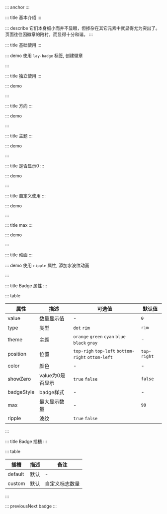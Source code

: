<!--
 * @Author: baobaobao
 * @Date: 2023-value-18 12:54:04
 * @LastEditTime: 2023-10-29 14:36:36
 * @LastEditors: baobaobao
-->
::: anchor
:::

::: title 基本介绍
:::

::: describe 它们本身细小而并不显眼，但掺杂在其它元素中就显得尤为突出了。页面往往因徽章的陪衬，而显得十分和谐。
:::

::: title 基础使用
:::

::: demo 使用 `lay-badge` 标签, 创建徽章

<template>
    <lay-space :size="40" > 
      <lay-badge  type="rim" :value="value">
        <lay-avatar></lay-avatar>
      </lay-badge>
      <lay-badge type="dot">
        <lay-avatar></lay-avatar>
      </lay-badge>
    </lay-space>
</template>

<script>
import { ref } from 'vue'

export default {
  setup() {
    const value = ref(20)
    return {
    }
  }
}
</script>

:::


::: title 独立使用
:::

::: demo
<template>
    <lay-space :size="40"> 
      <lay-badge  :value="value20" :badgeStyle="{backgroundColor: '#52c41a'}" />
      <lay-badge type="dot" />
      <lay-badge type="dot" >
       <lay-icon type="layui-icon-face-smile"></lay-icon>
      </lay-badge>
      </lay-space>
</template>

<script>
  import { ref } from 'vue'

export default {
  setup() {
    const value20 = ref(10)
    return {
      value20
    }
  }
}
</script>
:::



::: title 方向
:::

::: demo
<template>
    <lay-space :size="40"> 
     <lay-badge :value="valuePos"> 
      <lay-avatar></lay-avatar>
      </lay-badge>
      <lay-badge position="bottom-right" :value="valuePos"> 
      <lay-avatar></lay-avatar>
      </lay-badge>
        <lay-badge position="bottom-left" :value="valuePos"> 
      <lay-avatar></lay-avatar>
      </lay-badge>
        <lay-badge position="top-left" :value="valuePos"> 
      <lay-avatar></lay-avatar>
      </lay-badge>
      </lay-space>
</template>

<script>
import { ref } from 'vue'

export default {
  setup() {
    const valuePos = ref(10)
    return {
      valuePos
    }
  }
}
</script>
:::

::: title 主题
:::

::: demo
<template>
    <lay-space :size="20"> 
    <lay-badge type="dot" theme="orange"></lay-badge>
    <lay-badge type="dot" theme="green"></lay-badge>
    <lay-badge type="dot" theme="cyan"></lay-badge>
    <lay-badge type="dot" theme="blue"></lay-badge>
    <lay-badge type="dot" theme="black"></lay-badge>
    <lay-badge type="dot" theme="gray"></lay-badge>
    </lay-space>
    <br>
    <lay-space :size="40"  style="margin-top: 50px"> 
    <lay-badge theme="orange" :value="value30">
     <lay-avatar>橙</lay-avatar>
    </lay-badge>
    <lay-badge  theme="green" :value="value30">
     <lay-avatar>绿</lay-avatar>
    </lay-badge>
    <lay-badge theme="cyan" :value="value30">
     <lay-avatar>青</lay-avatar>
    </lay-badge>
    <lay-badge theme="blue" :value="value30">
     <lay-avatar>蓝</lay-avatar>
    </lay-badge>
    <lay-badge theme="black" :value="value30">
     <lay-avatar>黑</lay-avatar>
    </lay-badge>
    <lay-badge theme="gray" :value="value30">
     <lay-avatar>灰</lay-avatar>
    </lay-badge>
</lay-space>
</template>

<script>
import { ref } from 'vue'

export default {
  setup() {
    const value30 = ref(30)
    return {
      value30
    }
  }
}
</script>
:::


::: title 是否显示0
:::

::: demo
<template>
    <lay-space :size="40"> 
      <lay-badge  :value="value0"  show-zero>
       <lay-avatar></lay-avatar>
      </lay-badge>
      <lay-badge  :value="value0" >
       <lay-avatar></lay-avatar>
      </lay-badge>
        <lay-input-number v-model="value0" ></lay-input-number>
      </lay-space>
</template>

<script>
import { ref } from 'vue'

export default {
  setup() {
    const value0 = ref(0)
    return {
      value0
    }
  }
}
</script>
:::


::: title 自定义使用
:::

::: demo
<template>
    <lay-space :size="40"> 
      <lay-badge value="new"> 
        <lay-avatar></lay-avatar>
      </lay-badge>
      <lay-badge value="hot"> 
        <lay-avatar></lay-avatar>
      </lay-badge>
      <lay-badge  :value="value40"> 
        <lay-avatar></lay-avatar>
        <template #custom>
          <lay-icon size="12px" type="layui-icon-face-smile"></lay-icon>
        </template>
      </lay-badge>
      </lay-space>
</template>

<script>
import { ref } from 'vue'

export default {
  setup() {
    const value40 = ref(10)
    return {
      value40
    }
  }
}
</script>
:::



::: title max
:::

::: demo
<template>
    <lay-space :size="40"> 
      <lay-badge  :value="value50"> 
        <lay-avatar></lay-avatar>
      </lay-badge>
       <lay-badge  :max="20" :value="value60"> 
        <lay-avatar></lay-avatar>
      </lay-badge>
      </lay-space>
</template>

<script>
import { ref } from 'vue'

export default {
  setup() {
    const value50 = ref(100)
    const value60 = ref(100)
    return {
      value50,
      value60
    }
  }
}
</script>
:::

::: title 动画
:::

::: demo 使用 `ripple` 属性, 添加水波纹动画
<template>
  <lay-space :size="20">
    <lay-badge type="dot" ripple></lay-badge>
    <lay-badge type="dot" theme="orange" ripple></lay-badge>
    <lay-badge type="dot" theme="green" ripple></lay-badge>
    <lay-badge type="dot" theme="cyan" ripple></lay-badge>
    <lay-badge type="dot" theme="blue" ripple></lay-badge>
    <lay-badge type="dot" theme="black" ripple></lay-badge>
      <lay-badge type="dot" color="green"  ripple></lay-badge>
    </lay-space>
    <br>
    <lay-space  :size="20" style="margin-top: 50px">
    <lay-badge value="new" ripple> 
        <lay-avatar></lay-avatar>
      </lay-badge>
    </lay-space>
</template>

<script>
</script>
:::


::: title Badge 属性
:::

::: table

| 属性  | 描述      | 可选值                                        |   默认值 |
| ----- | -------- | --------------------------------------------- | ------  |
| value  | 数量显示值       | -                               |  `0`  |
| type  | 类型      | `dot` `rim`                                   |  `rim`  |
| theme | 主题      | `orange` `green` `cyan` `blue` `black` `gray` |   -  |
| position | 位置      | `top-righ` `top-left` `bottom-right` `ottom-left`  |   `top-right`  |
| color | 颜色      |                      -                     | - |
| showZero | value为0是否显示      |       `true`   `false`     |     `false`  |
| badgeStyle | badge样式       |       -     |    -  |
| max | 最大显示数量      |       -     |     `99`  |
| ripple| 波纹      | `true` `false`                                |     |

:::

::: title Badge 插槽
:::

::: table

|  插槽  | 描述  |  备注                                              |
| ----- | ---- | --------------------------------------------- |
| default  | 默认 |  -                                  |
| custom  | 默认 |  自定义标志数量                                |


:::

::: previousNext badge
:::